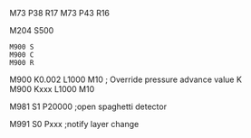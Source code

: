 M73 P38 R17
M73 P43 R16



M204 S500

    M900 S
    M900 C
    M900 R

M900 K0.002 L1000 M10 ; Override pressure advance value K  
M900 Kxxx L1000 M10






M981 S1 P20000 ;open spaghetti detector




M991 S0 Pxxx ;notify layer change











